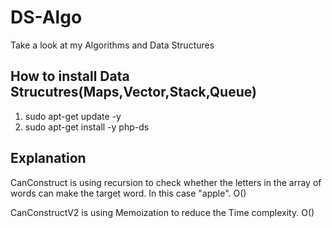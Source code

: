 # DS-Algo
Take a look at my Algorithms and Data Structures

## How to install Data Strucutres(Maps,Vector,Stack,Queue)
  1. sudo apt-get update -y
  2. sudo apt-get install -y php-ds

## Explanation
  CanConstruct is using recursion to check whether the letters in the array of words can make the target word.
  In this case "apple".
  O()
  
  CanConstructV2 is using Memoization to reduce the Time complexity.
  O()
